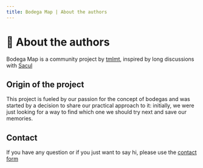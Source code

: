 ```yaml
---
title: Bodega Map | About the authors
---
```


# 🕺 About the authors

Bodega Map is a community project by [tmlmt](https://github.com/tmlmt), inspired by long discussions with [Sacul](https://instagram.com/saculululul)

## Origin of the project

This project is fueled by our passion for the concept of bodegas and was started by a decision to share our practical approach to it: initially, we were just looking for a way to find which one we should try next and save our memories.

## Contact

If you have any question or if you just want to say hi, please use the [contact form](/en/contact)

